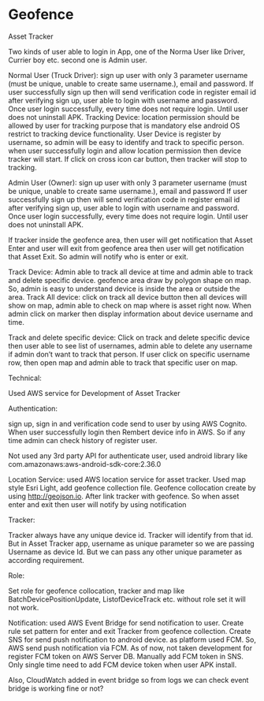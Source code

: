# Geofence

Asset Tracker

Two kinds of user able to login in App, one of the Norma User like Driver, Currier boy etc. second one is Admin user. 

Normal User (Truck Driver):
sign up user with only 3 parameter username (must be unique, unable to create same username.), email and password.
If user successfully sign up then will send verification code in register email id after verifying sign up, user able to login with username and password.
Once user login successfully, every time does not require login. Until user does not uninstall APK.
Tracking Device:
location permission should be allowed by user for tracking purpose that is mandatory else android OS restrict to tracking device functionality. User Device is register by username, so admin will be easy to identify and track to specific person.
 when user successfully login and allow location permission then device tracker will start. If click on cross icon car button, then tracker will stop to tracking. 

Admin User (Owner):
sign up user with only 3 parameter username (must be unique, unable to create same username.), email and password
If user successfully sign up then will send verification code in register email id after verifying sign up, user able to login with username and password.
Once user login successfully, every time does not require login. Until user does not uninstall APK.

If tracker inside the geofence area, then user will get notification that Asset Enter and user will exit from geofence area then user will get notification that Asset Exit. So admin will notify who is enter or exit.


Track Device:
Admin able to track all device at time and admin able to track and delete specific device. 
geofence area draw by polygon shape on map. So, admin is easy to understand device is inside the area or outside the area.
Track All device:
click on track all device button then all devices will show on map, admin able to check on map where is asset right now. When admin click on marker then display information about device username and time.

Track and delete specific device:
Click on track and delete specific device then user able to see list of usernames, admin able to delete any username if admin don’t want to track that person.
If user click on specific username row, then open map and admin able to track that specific user on map.




Technical:

 Used AWS service for Development of Asset Tracker

Authentication:

sign up, sign in and verification code send to user by using AWS Cognito. When user successfully login then Rembert device info in AWS. So if any time admin can check history of register user.


Not used any 3rd party API for authenticate user, used android library like com.amazonaws:aws-android-sdk-core:2.36.0



Location Service:
 used AWS location service for asset tracker. Used map style Esri Light, add geofence collection file. Geofence collocation create by using http://geojson.io. After link tracker with geofence. So when asset enter and exit then user will notify by using notification

Tracker:

Tracker always have any unique device id. Tracker will identify from that id. But in Asset Tracker app,  username as unique parameter so we are passing Username as device Id. But we can pass any other unique parameter as according requirement.  

Role: 

Set role for geofence collocation, tracker and map like BatchDevicePositionUpdate, ListofDeviceTrack etc. without role set it will not work.


Notification:
used AWS Event Bridge for send notification to user. Create rule set pattern for enter and exit Tracker from geofence collection.
Create SNS for send push notification to android device. as platform used FCM. So, AWS send push notification via FCM.
As of now, not taken development for register FCM token on AWS Server DB. Manually add FCM token in SNS. Only single time need to add FCM device token when user APK install.

Also, CloudWatch added in event bridge so from logs we can check event bridge is working fine or not?
